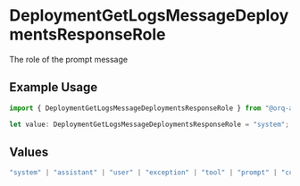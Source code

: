 # DeploymentGetLogsMessageDeploymentsResponseRole

The role of the prompt message

## Example Usage

```typescript
import { DeploymentGetLogsMessageDeploymentsResponseRole } from "@orq-ai/node/models/operations";

let value: DeploymentGetLogsMessageDeploymentsResponseRole = "system";
```

## Values

```typescript
"system" | "assistant" | "user" | "exception" | "tool" | "prompt" | "correction" | "expected_output"
```